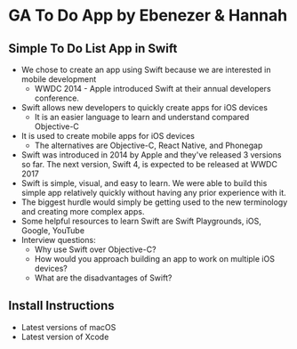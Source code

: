 # GA To Do App by Ebenezer & Hannah

## Simple To Do List App in Swift

* We chose to create an app using Swift because we are interested in mobile development
  * WWDC 2014 - Apple introduced Swift at their annual developers conference.
* Swift allows new developers to quickly create apps for iOS devices
  * It is an easier language to learn and understand compared Objective-C
* It is used to create mobile apps for iOS devices
  * The alternatives are Objective-C, React Native, and Phonegap
* Swift was introduced in 2014 by Apple and they've released 3 versions so far. The next version, Swift 4, is expected to be released at WWDC 2017
* Swift is simple, visual, and easy to learn. We were able to build this simple app relatively quickly without having any prior experience with it.
* The biggest hurdle would simply be getting used to the new terminology and creating more complex apps.
* Some helpful resources to learn Swift are Swift Playgrounds, iOS, Google, YouTube
* Interview questions:
  * Why use Swift over Objective-C?
  * How would you approach building an app to work on multiple iOS devices?
  * What are the disadvantages of Swift?

## Install Instructions
* Latest versions of macOS
* Latest version of Xcode
